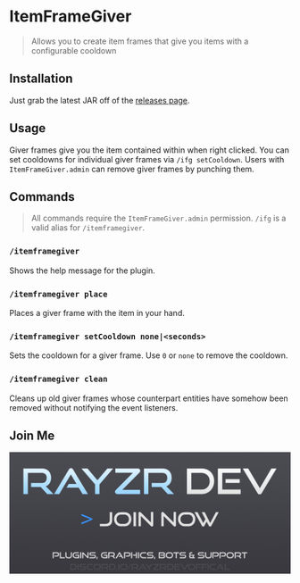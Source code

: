 # ItemFrameGiver
> Allows you to create item frames that give you items with a configurable cooldown

## Installation
Just grab the latest JAR off of the [releases page](https://github.com/Rayzr522/ItemFrameGiver/releases).

## Usage
Giver frames give you the item contained within when right clicked. You can set cooldowns for individual giver frames via `/ifg setCooldown`. Users with `ItemFrameGiver.admin` can remove giver frames by punching them.

## Commands
> All commands require the `ItemFrameGiver.admin` permission. `/ifg` is a valid alias for `/itemframegiver`.

### `/itemframegiver`
Shows the help message for the plugin.
### `/itemframegiver place`
Places a giver frame with the item in your hand.
### `/itemframegiver setCooldown none|<seconds>`
Sets the cooldown for a giver frame. Use `0` or `none` to remove the cooldown.
### `/itemframegiver clean`
Cleans up old giver frames whose counterpart entities have somehow been removed without notifying the event listeners.


## Join Me
[![Discord Badge](https://github.com/Rayzr522/ProjectResources/raw/master/RayzrDev/badge-small.png)](https://discord.io/rayzrdevofficial)
